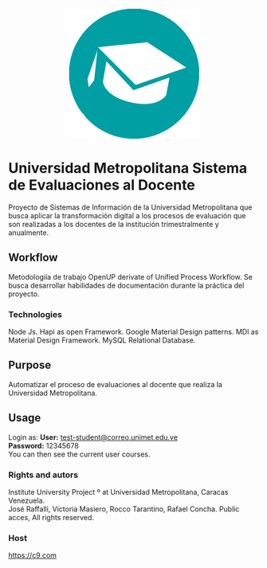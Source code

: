 <p align="center">
  <img src="/logoGrandeEvaluacion.png" alt="Evaluación Unimet"/>
</p>

# Universidad Metropolitana Sistema de Evaluaciones al Docente

Proyecto de Sistemas de Información de la Universidad Metropolitana que busca aplicar la transformación digital a los procesos de evaluación que son realizadas a los docentes de la institución trimestralmente y anualmente.

## Workflow
Metodologiía de trabajo OpenUP derivate of Unified Process Workflow. 
Se busca desarrollar habilidades de documentación durante la práctica del proyecto.

### Technologies
Node Js.
Hapi as open Framework.
Google Material Design patterns.
MDl as Material Design Framework.
MySQL Relational Database.

## Purpose

Automatizar el proceso de evaluaciones al docente que realiza la Universidad Metropolitana.

## Usage

Login as:
<strong>User:</strong> test-student@correo.unimet.edu.ve
<br>
<strong>Password:</strong> 12345678
<br>
You can then see the current user courses.


### Rights and autors

Institute University Project º at Universidad Metropolitana, Caracas Venezuela.                  
José Raffalli, Victoria Masiero, Rocco Tarantino, Rafael Concha. Public acces, All rights reserved.

### Host
https://c9.com
